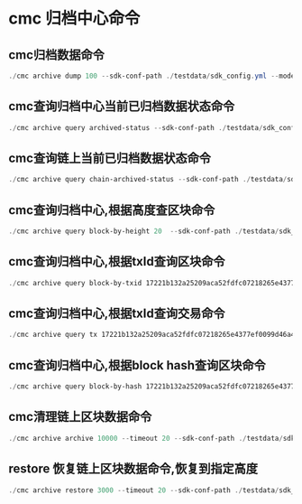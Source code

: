 # cmc 归档中心命令

## cmc归档数据命令
```powershell
./cmc archive dump 100 --sdk-conf-path ./testdata/sdk_config.yml --mode quick

```
## cmc查询归档中心当前已归档数据状态命令
```powershell
./cmc archive query archived-status --sdk-conf-path ./testdata/sdk_config.yml
```

## cmc查询链上当前已归档数据状态命令

```powershell
./cmc archive query chain-archived-status --sdk-conf-path ./testdata/sdk_config.yml
```


## cmc查询归档中心,根据高度查区块命令
```powershell
./cmc archive query block-by-height 20  --sdk-conf-path ./testdata/sdk_config.yml
```

## cmc查询归档中心,根据txId查询区块命令
```powershell
./cmc archive query block-by-txid 17221b132a25209aca52fdfc07218265e4377ef0099d46a49edfd032001fc2be --sdk-conf-path ./testdata/sdk_config.yml
```

## cmc查询归档中心,根据txId查询交易命令
```powershell
./cmc archive query tx 17221b132a25209aca52fdfc07218265e4377ef0099d46a49edfd032001fc2be  --sdk-conf-path ./testdata/sdk_config.yml
```

## cmc查询归档中心,根据block hash查询区块命令

```powershell
./cmc archive query block-by-hash 17221b132a25209aca52fdfc07218265e4377ef0099d46a49edfd032001fc2be --sdk-conf-path ./testdata/sdk_config.yml
```

## cmc清理链上区块数据命令
```powershell
./cmc archive archive 10000 --timeout 20 --sdk-conf-path ./testdata/sdk_config.yml 
```  

## restore 恢复链上区块数据命令,恢复到指定高度
```powershell
./cmc archive restore 3000 --timeout 20 --sdk-conf-path ./testdata/sdk_config.yml 
```